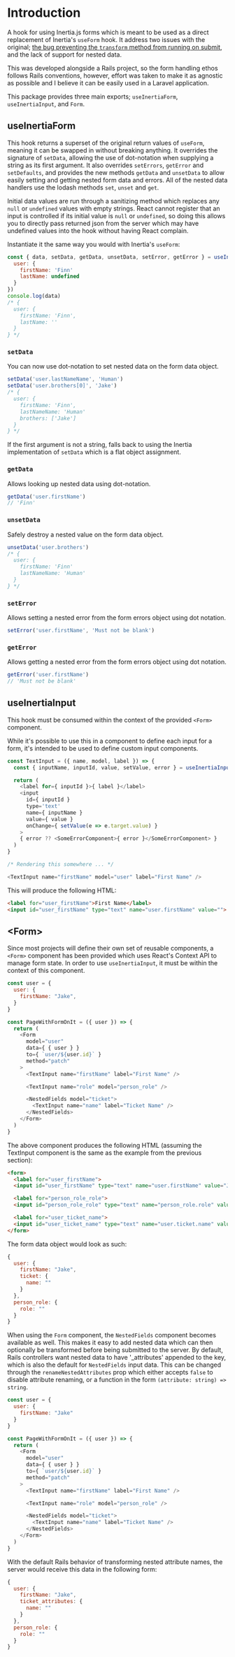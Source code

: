 # Introduction

A hook for using Inertia.js forms which is meant to be used as a direct replacement of Inertia's `useForm` hook. It address two issues with the original; [the bug preventing the `transform` method from running on submit](https://github.com/inertiajs/inertia/issues/1131), and the lack of support for nested data.

This was developed alongside a Rails project, so the form handling ethos follows Rails conventions, however, effort was taken to make it as agnostic as possible and I believe it can be easily used in a Laravel application.

This package provides three main exports; `useInertiaForm`, `useInertiaInput`, and `Form`.

## useInertiaForm

This hook returns a superset of the original return values of `useForm`, meaning it can be swapped in without breaking anything. It overrides the signature of `setData`, allowing the use of dot-notation when supplying a string as its first argument. It also overrides `setErrors`, `getError` and `setDefaults`, and provides the new methods `getData` and `unsetData` to allow easily setting and getting nested form data and errors. All of the nested data handlers use the lodash methods `set`, `unset` and `get`.

Initial data values are run through a sanitizing method which replaces any `null` or `undefined` values with empty strings. React cannot register that an input is controlled if its initial value is `null` or `undefined`, so doing this allows you to directly pass returned json from the server which may have undefined values into the hook without having React complain.

Instantiate it the same way you would with Inertia's `useForm`:

```javascript
const { data, setData, getData, unsetData, setError, getError } = useInertiaForm({
  user: {
    firstName: 'Finn'
    lastName: undefined
  }
})
console.log(data)
/* {
  user: {
    firstName: 'Finn',
    lastName: ''
  }
} */
```

### `setData`

You can now use dot-notation to set nested data on the form data object.

```javascript
setData('user.lastNameName', 'Human')
setData('user.brothers[0]', 'Jake')
/* { 
  user: { 
    firstName: 'Finn',
    lastNameName: 'Human'
    brothers: ['Jake']
  } 
} */
```

If the first argument is not a string, falls back to using the Inertia implementation of `setData` which is a flat object assignment.

### `getData`

Allows looking up nested data using dot-notation.

```javascript
getData('user.firstName')
// 'Finn'
```

### `unsetData`

Safely destroy a nested value on the form data object.

```javascript
unsetData('user.brothers')
/* { 
  user: { 
    firstName: 'Finn'
    lastNameName: 'Human'
  } 
} */
```

### `setError`

Allows setting a nested error from the form errors object using dot notation.

```javascript
setError('user.firstName', 'Must not be blank')
```

### `getError`

Allows getting a nested error from the form errors object using dot notation.

```javascript
getError('user.firstName')
// 'Must not be blank'
```

## useInertiaInput

This hook must be consumed within the context of the provided `<Form>` component.

While it's possible to use this in a component to define each input for a form, it's intended to be used to define custom input components.

```javascript
const TextInput = ({ name, model, label }) => {
  const { inputName, inputId, value, setValue, error } = useInertiaInput({ name, model })

  return (
    <label for={ inputId }>{ label }</label>
    <input
      id={ inputId }
      type='text'
      name={ inputName }
      value={ value }
      onChange={ setValue(e => e.target.value) }
    >
    { error ?? <SomeErrorComponent>{ error }</SomeErrorComponent> }
  )
}

/* Rendering this somewhere ... */

<TextInput name="firstName" model="user" label="First Name" />

```

This will produce the following HTML:

```html
<label for="user_firstName">First Name</label>
<input id="user_firstName" type="text" name="user.firstName" value="">
```

## &lt;Form&gt;

Since most projects will define their own set of reusable components, a `<Form>` component has been provided which uses React's Context API to manage form state. In order to use `useInertiaInput`, it must be within the context of this component.

```javascript
const user = {
  user: {
    firstName: "Jake",
  }
}

const PageWithFormOnIt = ({ user }) => {
  return (
    <Form
      model="user"
      data={ { user } }
      to={ `user/${user.id}` }
      method="patch"
    >
      <TextInput name="firstName" label="First Name" />

      <TextInput name="role" model="person_role" />

      <NestedFields model="ticket">
        <TextInput name="name" label="Ticket Name" />
      </NestedFields>
    </Form>
  )
}

```

The above component produces the following HTML (assuming the TextInput component is the same as the example from the previous section):

```html
<form>
  <label for="user_firstName">
  <input id="user_firstName" type="text" name="user.firstName" value="Jake" />

  <label for="person_role_role">
  <input id="person_role_role" type="text" name="person_role.role" value="" />

  <label for="user_ticket_name">
  <input id="user_ticket_name" type="text" name="user.ticket.name" value="" />
</form>
```

The form data object would look as such:

```javascript
{
  user: {
    firstName: "Jake",
    ticket: {
      name: ""
    }
  },
  person_role: {
    role: ""
  }
}
```

When using the `Form` component, the `NestedFields` component becomes available as well. This makes it easy to add nested data which can then optionally be transformed before being submitted to the server. By default, Rails controllers want nested data to have '_attributes' appended to the key, which is also the default for `NestedFields` input data. This can be changed through the `renameNestedAttributes` prop which either accepts `false` to disable attribute renaming, or a function in the form `(attribute: string) => string`.

```javascript
const user = {
  user: {
    firstName: "Jake"
  }
}

const PageWithFormOnIt = ({ user }) => {
  return (
    <Form
      model="user"
      data={ { user } }
      to={ `user/${user.id}` }
      method="patch"
    >
      <TextInput name="firstName" label="First Name" />

      <TextInput name="role" model="person_role" />

      <NestedFields model="ticket">
        <TextInput name="name" label="Ticket Name" />
      </NestedFields>
    </Form>
  )
}

```

With the default Rails behavior of transforming nested attribute names, the server would receive this data in the following form:

```javascript
{
  user: {
    firstName: "Jake",
    ticket_attributes: {
      name: ""
    }
  },
  person_role: {
    role: ""
  }
}
```
